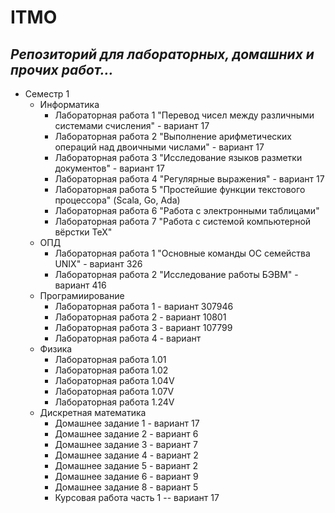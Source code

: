 # ITMO
## ***Репозиторий для лабораторных, домашних и прочих работ...***
* Семестр 1
  * Информатика
    * Лабораторная работа 1 "Перевод чисел между различными системами счисления" - вариант 17
    * Лабораторная работа 2 "Выполнение арифметических операций над двоичными числами" - вариант 17
    * Лабораторная работа 3 "Исследование языков разметки документов" - вариант 17
    * Лабораторная работа 4 "Регулярные выражения" - вариант 17
    * Лабораторная работа 5 "Простейшие функции текстового процессора" (Scala, Go, Ada)
    * Лабораторная работа 6 "Работа с электронными таблицами" 
    * Лабораторная работа 7 "Работа с системой компьютерной вёрстки TeX"
  * ОПД
    * Лабораторная работа 1 "Основные команды ОС семейства UNIX" - вариант 326
    * Лабораторная работа 2 "Исследование работы БЭВМ" - вариант 416
  * Програмиирование
    * Лабораторная работа 1 - вариант 307946
    * Лабораторная работа 2 - вариант 10801
    * Лабораторная работа 3 - вариант 107799
    * Лабораторная работа 4 - вариант 
  * Физика
    * Лабораторная работа 1.01
    * Лабораторная работа 1.02
    * Лабораторная работа 1.04V
    * Лабораторная работа 1.07V
    * Лабораторная работа 1.24V
  * Дискретная математика
    * Домашнее задание 1 - вариант 17
    * Домашнее задание 2 - вариант 6
    * Домашнее задание 3 - вариант 7
    * Домашнее задание 4 - вариант 2
    * Домашнее задание 5 - вариант 2
    * Домашнее задание 6 - вариант 9
    * Домашнее задание 8 - вариант 5
    * Курсовая работа часть 1 -- вариант 17
